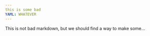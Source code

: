 ```yaml
---
this is some bad
YAML: WHATEVER
---
```

This is not bad markdown, but we should find a way to make some...
